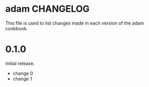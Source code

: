 # adam CHANGELOG

This file is used to list changes made in each version of the adam cookbook.

# 0.1.0

Initial release.

- change 0
- change 1


